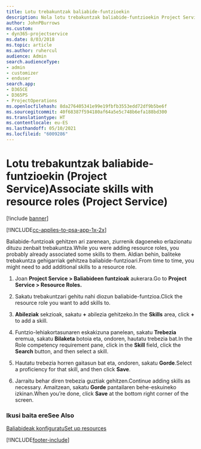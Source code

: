 ```yaml
---
title: Lotu trebakuntzak baliabide-funtzioekin
description: Nola lotu trebakuntzak baliabide-funtzioekin Project Service-n
author: JohnPBurrows
ms.custom:
- dyn365-projectservice
ms.date: 8/03/2018
ms.topic: article
ms.author: ruhercul
audience: Admin
search.audienceType:
- admin
- customizer
- enduser
search.app:
- D365CE
- D365PS
- ProjectOperations
ms.openlocfilehash: 8da276405341e99e19fbfb3553edd72df9b5be6f
ms.sourcegitcommit: 40f68387f594180af64a5e5c748b6efa188bd300
ms.translationtype: HT
ms.contentlocale: eu-ES
ms.lasthandoff: 05/10/2021
ms.locfileid: "6009286"
---
```

# <a name="associate-skills-with-resource-roles-project-service"></a><span data-ttu-id="ecf67-103">Lotu trebakuntzak baliabide-funtzioekin (Project Service)</span><span class="sxs-lookup"><span data-stu-id="ecf67-103">Associate skills with resource roles (Project Service)</span></span>

[!include [banner](../includes/psa-now-project-operations.md)]

[!INCLUDE[cc-applies-to-psa-app-1x-2x](../includes/cc-applies-to-psa-app-1x-2x.md)]

<span data-ttu-id="ecf67-104">Baliabide-funtzioak gehitzen ari zarenean, ziurrenik dagoeneko erlazionatu dituzu zenbait trebakuntza.</span><span class="sxs-lookup"><span data-stu-id="ecf67-104">While you were adding resource roles, you probably already associated some skills to them.</span></span> <span data-ttu-id="ecf67-105">Aldian behin, baliteke trebakuntza gehigarriak gehitzea baliabide-funtzioari.</span><span class="sxs-lookup"><span data-stu-id="ecf67-105">From time to time, you might need to add additional skills to a resource role.</span></span>  
  
1.  <span data-ttu-id="ecf67-106">Joan **Project Service > Baliabideen funtzioak** aukerara.</span><span class="sxs-lookup"><span data-stu-id="ecf67-106">Go to **Project Service > Resource Roles.**</span></span>  
  
2.  <span data-ttu-id="ecf67-107">Sakatu trebakuntzari gehitu nahi diozun baliabide-funtzioa.</span><span class="sxs-lookup"><span data-stu-id="ecf67-107">Click the resource role you want to add skills to.</span></span>  
  
3.  <span data-ttu-id="ecf67-108">**Abileziak** sekzioak, sakatu **+** abilezia gehitzeko.</span><span class="sxs-lookup"><span data-stu-id="ecf67-108">In the **Skills** area, click **+** to add a skill.</span></span>  
  
4.  <span data-ttu-id="ecf67-109">Funtzio-lehiakortasunaren eskakizuna panelean, sakatu **Trebezia** eremua, sakatu **Bilaketa** botoia eta, ondoren, hautatu trebezia bat.</span><span class="sxs-lookup"><span data-stu-id="ecf67-109">In the Role competency requirement pane, click in the **Skill** field, click the **Search** button,  and then select a skill.</span></span>  
  
5.  <span data-ttu-id="ecf67-110">Hautatu trebezia horren gaitasun bat eta, ondoren, sakatu **Gorde**.</span><span class="sxs-lookup"><span data-stu-id="ecf67-110">Select a proficiency for that skill, and then click **Save**.</span></span>  
  
6.  <span data-ttu-id="ecf67-111">Jarraitu behar diren trebezia guztiak gehitzen.</span><span class="sxs-lookup"><span data-stu-id="ecf67-111">Continue adding skills as necessary.</span></span> <span data-ttu-id="ecf67-112">Amaitzean, sakatu **Gorde** pantailaren behe-eskuineko izkinan.</span><span class="sxs-lookup"><span data-stu-id="ecf67-112">When you’re done, click **Save** at the bottom right corner of the screen.</span></span>  
  
### <a name="see-also"></a><span data-ttu-id="ecf67-113">Ikusi baita ere</span><span class="sxs-lookup"><span data-stu-id="ecf67-113">See Also</span></span>  
 [<span data-ttu-id="ecf67-114">Baliabideak konfiguratu</span><span class="sxs-lookup"><span data-stu-id="ecf67-114">Set up resources</span></span>](../psa/set-up-resources.md)


[!INCLUDE[footer-include](../includes/footer-banner.md)]